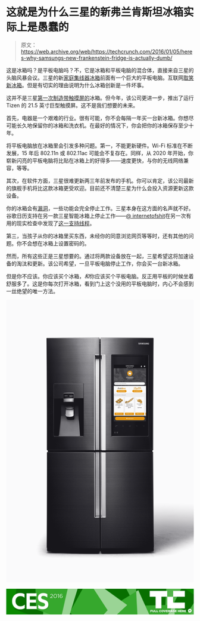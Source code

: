 # 这就是为什么三星的新弗兰肯斯坦冰箱实际上是愚蠢的

> 原文：<https://web.archive.org/web/https://techcrunch.com/2016/01/05/heres-why-samsungs-new-frankenstein-fridge-is-actually-dumb/>

这是冰箱吗？是平板电脑吗？不，它是冰箱和平板电脑的混合体，直接来自三星的头脑风暴会议。三星的新[家庭集线器冰箱](https://web.archive.org/web/20221208030710/http://news.samsung.com/global/samsung-introduces-an-entirely-new-category-in-refrigeration-as-part-of-kitchen-appliance-lineup-at-2016-ces)前面有一个巨大的平板电脑。互联网[取笑新冰箱](https://web.archive.org/web/20221208030710/https://twitter.com/internetofshit)。但是有切实的理由说明为什么冰箱创新是一件坏事。

这并不是三星[第一次制造带触摸屏的](https://web.archive.org/web/20221208030710/https://blog.evernote.com/blog/2013/01/23/beyond-the-evernote-fridge/)冰箱。但今年，该公司更进一步，推出了运行 Tizen 的 21.5 英寸巨型触摸屏。这不是我们想要的未来。

首先，电器是一个艰难的行业。很有可能，你不会每隔一年买一台新冰箱。你想尽可能长久地保留你的冰箱和洗衣机。在最好的情况下，你会把你的冰箱保存至少十年。

将平板电脑放在冰箱里会引发多种问题。第一，不能更新硬件。Wi-Fi 标准在不断发展，15 年后 802.11n 或 802.11ac 可能会不复存在。同样，从 2020 年开始，你崭新闪亮的平板电脑将比贴在冰箱上的好得多——速度更快，与你的无线网络兼容，等等。

其次，在软件方面，三星很难更新两三年前发布的手机。你可以肯定，该公司最新的旗舰手机将比这款冰箱更受欢迎。目前还不清楚三星为什么会投入资源更新这款设备。

你的冰箱会有[漏洞](https://web.archive.org/web/20221208030710/http://fortune.com/2015/08/24/samsungs-smart-fridge-hacked/)，一些功能会完全停止工作。三星本身在这方面的名声就不好。谷歌日历支持在另一款三星智能冰箱上停止工作——[@ internetofshit](https://web.archive.org/web/20221208030710/https://twitter.com/internetofshit)在另一次有用的现实检查中发现了[这一支持线程](https://web.archive.org/web/20221208030710/https://productforums.google.com/forum/#!topic/calendar/UhfpcwO0X0c)。

第三，当孩子从你的冰箱里买东西，未经你的同意浏览网页等等时，还有其他的问题。你不会想在冰箱上设置密码的。

然而，所有这些正是三星想要的。通过将两款设备放在一起，三星希望这将加速设备的淘汰和更新。该公司希望，一旦平板电脑停止工作，你会买一台新冰箱。

但是你不应该。你应该买个冰箱，*和*你应该买个平板电脑。反正用平板的时候坐着舒服多了。这是你每次打开冰箱，看到门上这个没用的平板电脑时，内心不会感到一丝绝望的唯一方法。

![Groceries-by-MasterCard_](img/31b8e274a572d0318e8bca25afc31641.png)

[![CES 2016](img/12246e0aafca4a58a71b1f858beaa234.png)](https://web.archive.org/web/20221208030710/https://beta.techcrunch.com/tag/ces2016)